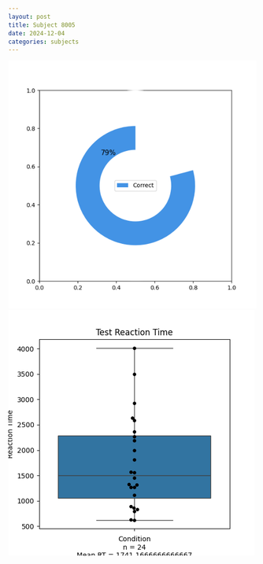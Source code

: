 ```yaml
---
layout: post
title: Subject 8005
date: 2024-12-04
categories: subjects
---
```


![](data/8005/run-19/8005_FN_acc_test.png)
![](data/8005/run-19/8005_FN_rt.png)
